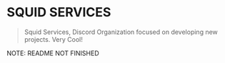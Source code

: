 # SQUID SERVICES
> Squid Services, Discord Organization focused on developing new projects. Very Cool!


NOTE: README NOT FINISHED
